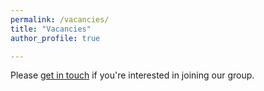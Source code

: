```yaml
---
permalink: /vacancies/
title: "Vacancies"
author_profile: true

---
```


Please [get in touch](/contact/) if you're interested in joining our group.